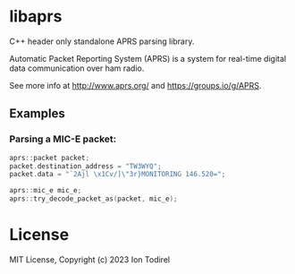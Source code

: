 # libaprs

C++ header only standalone APRS parsing library.

Automatic Packet Reporting System (APRS) is a system for real-time digital data communication over ham radio.

See more info at http://www.aprs.org/ and https://groups.io/g/APRS.

## Examples

### Parsing a MIC-E packet:

``` cpp
aprs::packet packet;
packet.destination_address = "TW3WYQ";
packet.data = "`2Ajl \x1Cv/]\"3r}MONITORING 146.520=";

aprs::mic_e mic_e;
aprs::try_decode_packet_as(packet, mic_e);
```

# License

MIT License, Copyright (c) 2023 Ion Todirel